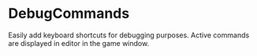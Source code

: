 # DebugCommands

Easily add keyboard shortcuts for debugging purposes. Active commands are displayed in editor in the game window.
